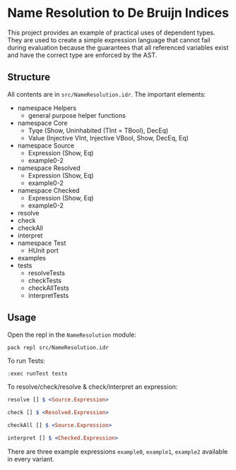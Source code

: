 # Name Resolution to De Bruijn Indices

This project provides an example of practical uses of dependent types.
They are used to create a simple expression language that cannot fail during evaluation because the guarantees that all referenced variables exist and have the correct type are enforced by the AST.

## Structure

All contents are in `src/NameResolution.idr`. The important elements:

- namespace Helpers
  - general purpose helper functions
- namespace Core
  - Tyqe (Show, Uninhabited (TInt = TBool), DecEq)
  - Value (Injective VInt, Injective VBool, Show, DecEq, Eq)
- namespace Source
  - Expression (Show, Eq)
  - example0-2
- namespace Resolved
  - Expression (Show, Eq)
  - example0-2
- namespace Checked
  - Expression (Show, Eq)
  - example0-2
- resolve
- check
- checkAll
- interpret
- namespace Test
  - HUnit port
- examples
- tests
  - resolveTests
  - checkTests
  - checkAllTests
  - interpretTests

## Usage

Open the repl in the `NameResolution` module:

```Shell
pack repl src/NameResolution.idr
```

To run Tests:

```Idris
:exec runTest tests
```

To resolve/check/resolve & check/interpret an expression:

```Idris
resolve [] $ <Source.Expression>
```

```Idris
check [] $ <Resolved.Expression>
```

```Idris
checkAll [] $ <Source.Expression>
```

```Idris
interpret [] $ <Checked.Expression>
```

There are three example expressions `example0`, `example1`, `example2` available in every variant.
